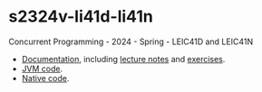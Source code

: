 # s2324v-li41d-li41n
Concurrent Programming - 2024 - Spring - LEIC41D and LEIC41N

- [Documentation](docs), including [lecture notes](docs/lecture-notes/) and [exercises](docs/exercises/).
- [JVM code](jvm).
- [Native code](native).

